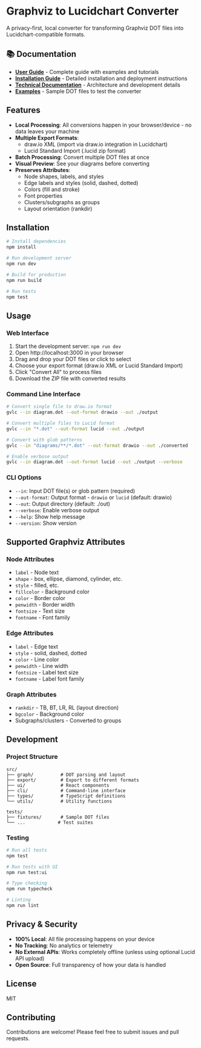 # Graphviz to Lucidchart Converter

A privacy-first, local converter for transforming Graphviz DOT files into Lucidchart-compatible formats.

## 📚 Documentation

- **[User Guide](docs/USER_GUIDE.md)** - Complete guide with examples and tutorials
- **[Installation Guide](docs/INSTALL.md)** - Detailed installation and deployment instructions
- **[Technical Documentation](docs/DOCUMENTATION.md)** - Architecture and development details
- **[Examples](examples/)** - Sample DOT files to test the converter

## Features

- **Local Processing**: All conversions happen in your browser/device - no data leaves your machine
- **Multiple Export Formats**:
  - draw.io XML (import via draw.io integration in Lucidchart)
  - Lucid Standard Import (.lucid zip format)
- **Batch Processing**: Convert multiple DOT files at once
- **Visual Preview**: See your diagrams before converting
- **Preserves Attributes**:
  - Node shapes, labels, and styles
  - Edge labels and styles (solid, dashed, dotted)
  - Colors (fill and stroke)
  - Font properties
  - Clusters/subgraphs as groups
  - Layout orientation (rankdir)

## Installation

```bash
# Install dependencies
npm install

# Run development server
npm run dev

# Build for production
npm run build

# Run tests
npm test
```

## Usage

### Web Interface

1. Start the development server: `npm run dev`
2. Open http://localhost:3000 in your browser
3. Drag and drop your DOT files or click to select
4. Choose your export format (draw.io XML or Lucid Standard Import)
5. Click "Convert All" to process files
6. Download the ZIP file with converted results

### Command Line Interface

```bash
# Convert single file to draw.io format
gvlc --in diagram.dot --out-format drawio --out ./output

# Convert multiple files to Lucid format
gvlc --in "*.dot" --out-format lucid --out ./output

# Convert with glob patterns
gvlc --in "diagrams/**/*.dot" --out-format drawio --out ./converted

# Enable verbose output
gvlc --in diagram.dot --out-format lucid --out ./output --verbose
```

### CLI Options

- `--in`: Input DOT file(s) or glob pattern (required)
- `--out-format`: Output format - `drawio` or `lucid` (default: drawio)
- `--out`: Output directory (default: ./out)
- `--verbose`: Enable verbose output
- `--help`: Show help message
- `--version`: Show version

## Supported Graphviz Attributes

### Node Attributes
- `label` - Node text
- `shape` - box, ellipse, diamond, cylinder, etc.
- `style` - filled, etc.
- `fillcolor` - Background color
- `color` - Border color
- `penwidth` - Border width
- `fontsize` - Text size
- `fontname` - Font family

### Edge Attributes
- `label` - Edge text
- `style` - solid, dashed, dotted
- `color` - Line color
- `penwidth` - Line width
- `fontsize` - Label text size
- `fontname` - Label font family

### Graph Attributes
- `rankdir` - TB, BT, LR, RL (layout direction)
- `bgcolor` - Background color
- Subgraphs/clusters - Converted to groups

## Development

### Project Structure

```
src/
├── graph/          # DOT parsing and layout
├── export/         # Export to different formats
├── ui/             # React components
├── cli/            # Command-line interface
├── types/          # TypeScript definitions
└── utils/          # Utility functions

tests/
├── fixtures/       # Sample DOT files
└── ...            # Test suites
```

### Testing

```bash
# Run all tests
npm test

# Run tests with UI
npm run test:ui

# Type checking
npm run typecheck

# Linting
npm run lint
```

## Privacy & Security

- **100% Local**: All file processing happens on your device
- **No Tracking**: No analytics or telemetry
- **No External APIs**: Works completely offline (unless using optional Lucid API upload)
- **Open Source**: Full transparency of how your data is handled

## License

MIT

## Contributing

Contributions are welcome! Please feel free to submit issues and pull requests.